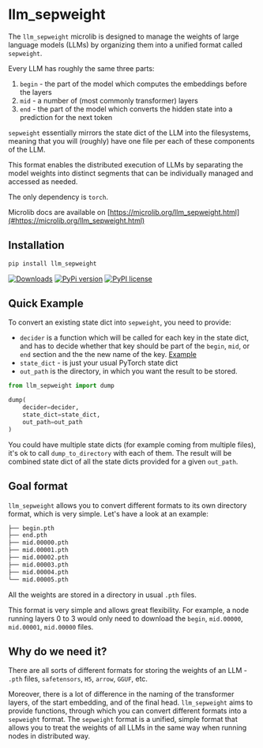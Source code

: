 # llm_sepweight

The `llm_sepweight` microlib is designed to manage the weights of large language models (LLMs) by organizing them into
a unified format called `sepweight`.

Every LLM has roughly the same three parts:
1. `begin` - the part of the model which computes the embeddings before the layers
2. `mid` - a number of (most commonly transformer) layers
3. `end` - the part of the model which converts the hidden state into a prediction for the next token

`sepweight` essentially mirrors the state dict of the LLM into the filesystems, meaning that you will (roughly) have one 
file per each of these components of the LLM.

This format enables the distributed execution of LLMs by separating the model weights into distinct segments that can
be individually managed and accessed as needed.

The only dependency is `torch`.

Microlib docs are available on [https://microlib.org/llm_sepweight.html](#https://microlib.org/llm_sepweight.html)

## Installation

```bash
pip install llm_sepweight
```

[![Downloads](https://static.pepy.tech/badge/llm_sepweight/month)](https://pepy.tech/project/llm_sepweight)
[![PyPi version](https://badgen.net/pypi/v/llm_sepweight/)](https://pypi.com/project/llm_sepweight)
[![PyPI license](https://img.shields.io/pypi/l/llm_sepweight.svg)](https://pypi.python.org/pypi/llm_sepweight/)

## Quick Example

To convert an existing state dict into `sepweight`, you need to provide:

* `decider` is a function which will be called for each key in the state dict, and has to decide whether that key should 
be part of the `begin`, `mid`, or `end` section and the the new name of the key.
[Example](https://github.com/microlib-org/llm_microlibs/blob/7bf91edcd3d9d4cdbb40187ccbf6c7d0913a956a/llm_falcon_model/src/llm_falcon_model/deciders.py#L4)
* `state_dict` - is just your usual PyTorch state dict
* `out_path` is the directory, in which you want the result to be stored.

```python
from llm_sepweight import dump

dump(
    decider=decider,
    state_dict=state_dict,
    out_path=out_path
)
```

You could have multiple state dicts (for example coming from multiple files), it's ok to call `dump_to_directory` with 
each of them. The result will be combined state dict of all the state dicts provided for a given `out_path`.

## Goal format

`llm_sepweight` allows you to convert different formats to its own directory format, which is very simple.
Let's have a look at an example:

```bash
├── begin.pth
├── end.pth
├── mid.00000.pth
├── mid.00001.pth
├── mid.00002.pth
├── mid.00003.pth
├── mid.00004.pth
└── mid.00005.pth

```

All the weights are stored in a directory in usual `.pth` files.

This format is very simple and allows great flexibility. For example, a node running layers 0 to 3 would only need to
download the `begin`, `mid.00000`,  `mid.00001`,  `mid.00000` files.


## Why do we need it?

There are all sorts of different formats for storing the weights of an LLM - `.pth` files, `safetensors`, `H5`,
`arrow`, `GGUF`, etc.  

Moreover, there is a lot of difference in the naming of the transformer layers, of the start embedding, and of the final head.
`llm_sepweight` aims to provide functions, through which you can convert different formats into a `sepweight` format.
The `sepweight` format is a unified, simple format that allows you to treat the weights of all LLMs in the same way
when running nodes in distributed way.

